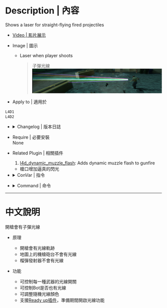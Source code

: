 
# Description | 內容
Shows a laser for straight-flying fired projectiles

* [Video | 影片展示](https://youtu.be/JnBM7GyYdGI)

* Image | 圖示
	* Laser when player shoots
        > 子彈光線
	    <br/>![l4d_lasertag_1](image/l4d_lasertag_1.jpg)

* Apply to | 適用於
```
L4D1
L4D2
```

* <details><summary>Changelog | 版本日誌</summary>

	```php
	//Whosat @ 2010-2011
	//HarryPotter @ 2022
	```
	* v0.3 (2022-12-5)
        * Remake Code
		* Add Cvars to enable random colors
		* Support [Ready up plugin](https://github.com/fbef0102/Game-Private_Plugin/tree/main/Plugin_%E6%8F%92%E4%BB%B6/Server_%E4%BC%BA%E6%9C%8D%E5%99%A8/readyup), enable laser tag during ready-up

	* v0.2 (2021-8-29)
        * [Original Plugin by Whosat](https://forums.alliedmods.net/showthread.php?t=129050)
</details>

* Require | 必要安裝
<br/>None

* Related Plugin | 相關插件
	1. [l4d_dynamic_muzzle_flash](https://github.com/fbef0102/Game-Private_Plugin/tree/main/Plugin_%E6%8F%92%E4%BB%B6/Real_Realism_%E7%9C%9F%E5%AF%AB%E5%AF%A6%E6%A8%A1%E5%BC%8F/l4d_dynamic_muzzle_flash): Adds dynamic muzzle flash to gunfire
    * 槍口增加逼真的閃光

* <details><summary>ConVar | 指令</summary>

	* cfg\sourcemod\l4d_lasertag.cfg
		```php
		// Transparency (Alpha) of Laser
		l4d_lasertag_alpha "100"

		// Amount of Blue
		l4d_lasertag_blue "255"

		// Enable or Disable lasertagging for bots. 0=disable, 1=enable
		l4d_lasertag_bots "1"

		// Bots Laser - Transparency (Alpha) of Laser
		l4d_lasertag_bots_alpha "70"

		// Bots Laser - Amount of Blue
		l4d_lasertag_bots_blue "75"

		// Bots Laser - Amount of Green
		l4d_lasertag_bots_green "255"

		// If 1, Enable Random Color for Bot.
		l4d_lasertag_bots_random "1"

		// Bots Laser - Amount of Red
		l4d_lasertag_bots_red "0"

		// Enable or Disable Lasertagging in Coop / Realism. 0=disable, 1=enable
		l4d_lasertag_coop "1"

		// Turnon Lasertagging. 0=disable, 1=enable
		l4d_lasertag_enable "1"

		// Amount of Green
		l4d_lasertag_green "125"

		// Seconds Laser will remain
		l4d_lasertag_life "0.80"

		// Lasertag Offset
		l4d_lasertag_offset "36"

		// LaserTagging for Pistols. 0=disable, 1=enable
		l4d_lasertag_pistols "1"

		// If 1, Enable Random Color.
		l4d_lasertag_random "1"

		// Amount of Red
		l4d_lasertag_red "0"

		// LaserTagging for Rifles. 0=disable, 1=enable
		l4d_lasertag_rifles "1"

		// LaserTagging for Shotguns. 0=disable, 1=enable
		l4d_lasertag_shotguns "1"

		// LaserTagging for SMGs. 0=disable, 1=enable
		l4d_lasertag_smgs "1"

		// LaserTagging for Sniper Rifles. 0=disable, 1=enable
		l4d_lasertag_snipers "1"

		// Enable or Disable Lasertagging in Versus / Scavenge. 0=disable, 1=enable
		l4d_lasertag_vs "1"

		// Width of Laser
		l4d_lasertag_width "1.0"
		```
</details>

* <details><summary>Command | 命令</summary>

	None
</details>

- - - -
# 中文說明
開槍會有子彈光線

* 原理
    * 開槍會有光線軌跡
	* 地圖上的機槍砲台不會有光線
	* 榴彈發射器不會有光線

* 功能
    * 可控制每一種武器的光線開關
    * 可控制Bot是否也有光線
	* 可調整隨機光線顏色
	* 支援[Ready up插件](https://github.com/fbef0102/Game-Private_Plugin/tree/main/Plugin_%E6%8F%92%E4%BB%B6/Server_%E4%BC%BA%E6%9C%8D%E5%99%A8/readyup)，準備期間開啟光線功能
